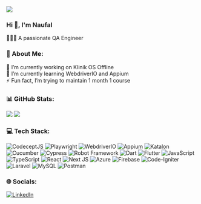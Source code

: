 <img src='https://media.licdn.com/dms/image/C5616AQG46Du6qtCgRw/profile-displaybackgroundimage-shrink_350_1400/0/1608210694465?e=1698278400&v=beta&t=znGyjMj42hxmXzJOhC6j0lZ2qWXevUR90GJ0dA_4RP8' style="width: auto;"/>

### Hi 👋, I'm Naufal
🤸🏼‍♂️ A passionate QA Engineer

### 💫 About Me:
🔭 I’m currently working on Klinik OS Offline<br>🌱 I’m currently learning WebdriverIO and Appium<br>⚡ Fun fact, I’m trying to maintain 1 month 1 course

### 📊 GitHub Stats:
![](https://github-readme-streak-stats.herokuapp.com/?user=naufalathallah&theme=react&hide_border=true)
![](https://github-readme-stats.vercel.app/api/top-langs/?username=naufalathallah&theme=react&hide_border=true&include_all_commits=true&count_private=false&layout=compact)

### 💻 Tech Stack:
![CodeceptJS](https://img.shields.io/badge/CodeceptJS-%23E83E00.svg?style=flat&logo=CodeceptJS&logoColor=white) ![Playwright](https://img.shields.io/badge/Playwright-%2300f.svg?style=flat&logo=Playwright&logoColor=white) ![WebdriverIO](https://img.shields.io/badge/WebdriverIO-%236D44A1.svg?style=flat&logo=WebdriverIO&logoColor=white) ![Appium](https://img.shields.io/badge/Appium-%23343FC9.svg?style=flat&logo=Appium&logoColor=white) ![Katalon](https://img.shields.io/badge/Katalon-%233FB3D3.svg?style=flat&logo=Katalon&logoColor=white) ![Cucumber](https://img.shields.io/badge/Cucumber-%235B2063.svg?style=flat&logo=Cucumber&logoColor=white) ![Cypress](https://img.shields.io/badge/Cypress-%2317202C.svg?style=flat&logo=cypress&logoColor=white) ![Robot Framework](https://img.shields.io/badge/RobotFramework-%2300DCFF.svg?style=flat&logo=robot-framework&logoColor=white) ![Dart](https://img.shields.io/badge/dart-%230175C2.svg?style=flat&logo=dart&logoColor=white) ![Flutter](https://img.shields.io/badge/Flutter-%2302569B.svg?style=flat&logo=Flutter&logoColor=white) ![JavaScript](https://img.shields.io/badge/javascript-%23323330.svg?style=flat&logo=javascript&logoColor=%23F7DF1E) ![TypeScript](https://img.shields.io/badge/typescript-%23007ACC.svg?style=flat&logo=typescript&logoColor=white) ![React](https://img.shields.io/badge/react-%2320232a.svg?style=flat&logo=react&logoColor=%2361DAFB) ![Next JS](https://img.shields.io/badge/Next-black?style=flat&logo=next.js&logoColor=white) ![Azure](https://img.shields.io/badge/azure-%230072C6.svg?style=flat&logo=azure-devops&logoColor=white) ![Firebase](https://img.shields.io/badge/firebase-%23039BE5.svg?style=flat&logo=firebase) ![Code-Igniter](https://img.shields.io/badge/CodeIgniter-%23EF4223.svg?style=flat&logo=codeIgniter&logoColor=white) ![Laravel](https://img.shields.io/badge/laravel-%23FF2D20.svg?style=flat&logo=laravel&logoColor=white) ![MySQL](https://img.shields.io/badge/mysql-%2300f.svg?style=flat&logo=mysql&logoColor=white) ![Postman](https://img.shields.io/badge/Postman-FF6C37?style=flat&logo=postman&logoColor=white)

### 🌐 Socials:
[![LinkedIn](https://img.shields.io/badge/LinkedIn-%230077B5.svg?logo=linkedin&logoColor=white)](https://linkedin.com/in/naufalathallahiwel) 
